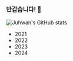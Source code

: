 ### 반갑습니다! 👋   
![Juhwan's GitHub stats](https://github-readme-stats.vercel.app/api?username=jkworldchampion&show_icons=true&theme=solarized-light)


- 2021
- 2022
- 2023
- 2024
<!--[![Top Langs](https://github-readme-stats.vercel.app/api/top-langs/?username=jkworldchampion&layout=compact)](https://github.com/anuraghazra/github-readme-stats) -->


<!--
**jkworldchampion/jkworldchampion** is a ✨ _special_ ✨ repository because its `README.md` (this file) appears on your GitHub profile.

Here are some ideas to get you started:

- 🔭 I’m currently working on ...
- 🌱 I’m currently learning ...
- 👯 I’m looking to collaborate on ...
- 🤔 I’m looking for help with ...
- 💬 Ask me about ...
- 📫 How to reach me: ...
- 😄 Pronouns: ...
- ⚡ Fun fact: ...
-->
